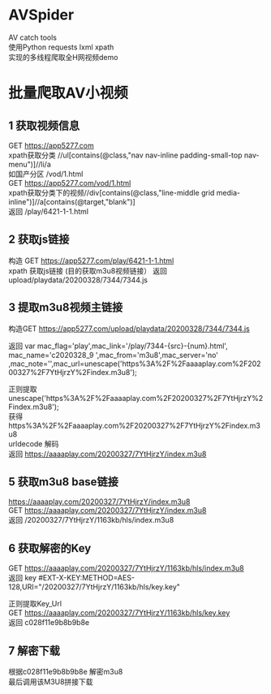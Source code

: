 # AVSpider
AV catch tools  
使用Python requests lxml xpath  
实现的多线程爬取全H网视频demo
# 批量爬取AV小视频
## 1 获取视频信息
GET https://app5277.com  
xpath获取分类 //ul[contains(@class,"nav nav-inline padding-small-top nav-menu")]//li/a  
如国产分区  /vod/1.html  
GET https://app5277.com/vod/1.html  
xpath获取分类下的视频//div[contains(@class,"line-middle grid media-inline")]//a[contains(@target,"blank")]  
返回 /play/6421-1-1.html  


## 2 获取js链接  
构造 GET https://app5277.com/play/6421-1-1.html  
xpath 获取js链接 (目的获取m3u8视频链接） 
返回 upload/playdata/20200328/7344/7344.js


## 3 提取m3u8视频主链接  
构造GET  https://app5277.com/upload/playdata/20200328/7344/7344.js  

返回
var mac_flag='play',mac_link='/play/7344-{src}-{num}.html', mac_name='c2020328_9 ',mac_from='m3u8',mac_server='no'
,mac_note='',mac_url=unescape('https%3A%2F%2Faaaaplay.com%2F20200327%2F7YtHjrzY%2Findex.m3u8');  


正则提取unescape('https%3A%2F%2Faaaaplay.com%2F20200327%2F7YtHjrzY%2Findex.m3u8');  
获得https%3A%2F%2Faaaaplay.com%2F20200327%2F7YtHjrzY%2Findex.m3u8  
urldecode 解码  
返回 https://aaaaplay.com/20200327/7YtHjrzY/index.m3u8


## 5 获取m3u8 base链接
https://aaaaplay.com/20200327/7YtHjrzY/index.m3u8  
GET https://aaaaplay.com/20200327/7YtHjrzY/index.m3u8  
返回 /20200327/7YtHjrzY/1163kb/hls/index.m3u8  


## 6 获取解密的Key
GET https://aaaaplay.com/20200327/7YtHjrzY/1163kb/hls/index.m3u8  
返回 key #EXT-X-KEY:METHOD=AES-128,URI="/20200327/7YtHjrzY/1163kb/hls/key.key"  


正则提取Key_Url  
GET https://aaaaplay.com/20200327/7YtHjrzY/1163kb/hls/key.key  
返回 c028f11e9b8b9b8e   

## 7 解密下载
根据c028f11e9b8b9b8e 解密m3u8  
最后调用该M3U8拼接下载  


